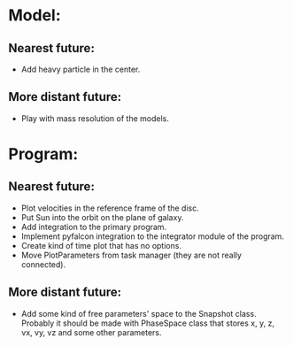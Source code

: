 # Model:
## Nearest future:
- Add heavy particle in the center.

## More distant future: 
- Play with mass resolution of the models.

# Program: 
## Nearest future:
- Plot velocities in the reference frame of the disc.
- Put Sun into the orbit on the plane of galaxy.
- Add integration to the primary program.
- Implement pyfalcon integration to the integrator module of the program.
- Create kind of time plot that has no options.
- Move PlotParameters from task manager (they are not really connected).

## More distant future:
- Add some kind of free parameters' space to the Snapshot class. Probably it should be made with PhaseSpace class that stores x, y, z, vx, vy, vz and some other parameters.